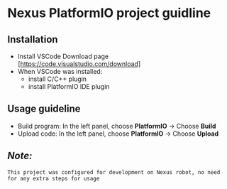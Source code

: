 # Nexus PlatformIO project guidline

## Installation
- Install VSCode Download page [https://code.visualstudio.com/download]
- When VSCode was installed:
  - install C/C++ plugin
  - install PlatformIO IDE plugin

## Usage guideline
- Build program: In the left panel, choose **PlatformIO** -> Choose **Build**
- Upload code: In the left panel, choose **PlatformIO** -> Choose **Upload**

## *Note:*
```
This project was configured for development on Nexus robot, no need for any extra steps for usage
```


